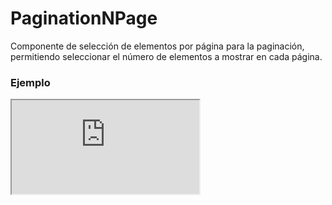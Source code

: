 # PaginationNPage

Componente de selección de elementos por página para la paginación, permitiendo seleccionar el número de elementos a mostrar en cada página.

 

### Ejemplo

<iframe minHeightIframe="30dvh" src="https://fenextjs-component-storybook.vercel.app/iframe.html?args=&id=pagination-paginationnpage--index&viewMode=story" />

### Importación

Para importar el componente PaginationNPage, se puede hacer desde fenextjs

```tsx copy
import { PaginationNPage } from "fenextjs";
```

### Parámetros

| Parámetro | Tipo | Requerido | Default | Descripcion |
| --------- | ---- | --------- | ------- | ----------- |
| className | string | no | '' | Clase CSS para el contenedor principal del componente de paginación. |
| defaultValue | string \| number | no |  | Valor por defecto de la opción seleccionada en el menú desplegable. |
| listNpage | Array\<\{ id: string \| number; text: string \}\> | no | [\{ id: "10", text: "10" \}, \{ id: "20", text: "20" \}, \{ id: "50", text: "50" \}, \{ id: "100", text: "100" \}, \{ id: "all", text: "All" \}] | Lista de opciones para el número de elementos por página que se puede seleccionar. |
| onChangeNPage | (value: string \| number) =\> void | no |  | Función de callback que se llama cuando cambia la opción seleccionada en el menú desplegable. |

### Storybook

Para ver el storybook del componente lo puede hacer con este [link](https://fenextjs-component-storybook.vercel.app/?path=/story/pagination-paginationnpage--index)

### Usos

- Componente de selección de número de elementos por página con valor por defecto de 20

```tsx copy
<PaginationNPage defaultValue="20" />
```

- Componente de selección de número de elementos por página con clases personalizadas

```tsx copy
<PaginationNPage className="custom-pagination-class" />
```

- Componente con callback en cambio de selección

```tsx copy
<PaginationNPage onChangeNPage={(value) => console.log('Elementos por página:', value)} />
```

